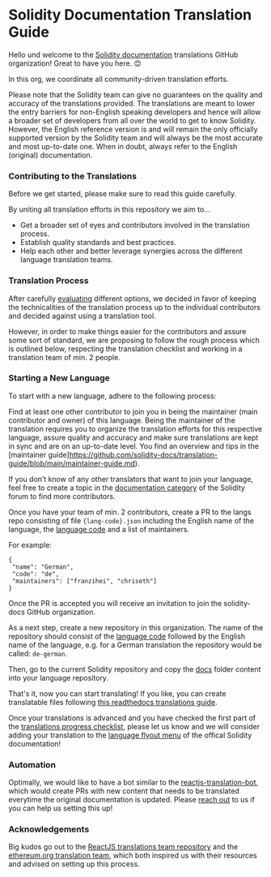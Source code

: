 # Solidity Documentation Translation Guide

Hello und welcome to the [Solidity documentation](http://docs.soliditylang.org/) translations GitHub organization! Great to have you here. 😊

In this org, we coordinate all community-driven translation efforts. 

Please note that the Solidity team can give no guarantees on the quality and accuracy of the translations provided. The translations are meant to lower the entry barriers for non-English speaking developers and hence will allow a broader set of developers from all over the world to get to know Solidity. However, the English reference version is and will remain the only officially supported version by the Solidity team and will always be the most accurate and most up-to-date one. When in doubt, always refer to the English (original) documentation.

### Contributing to the Translations

Before we get started, please make sure to read this guide carefully.

By uniting all translation efforts in this repository we aim to…
- Get a broader set of eyes and contributors involved in the translation process.
- Establish quality standards and best practices.
- Help each other and better leverage synergies across the different language translation teams. 

### Translation Process

After carefully [evaluating](https://github.com/ethereum/solidity/issues/10119) different options, we decided in favor of keeping the technicalities of the translation process up to the individual contributors and decided against using a translation tool.

However, in order to make things easier for the contributors and assure some sort of standard, we are proposing to follow the rough process which is outlined below, respecting the translation checklist and working in a translation team of min. 2 people.

### Starting a New Language

To start with a new language, adhere to the following process:

Find at least one other contributor to join you in being the maintainer (main contributor and owner) of this language. Being the maintainer of the translation requires you to organize the translation efforts for this respective language, assure quality and accuracy and make sure translations are kept in sync and are on an up-to-date level. You find an overview and tips in the [maintainer guide]https://github.com/solidity-docs/translation-guide/blob/main/maintainer-guide.md).

If you don’t know of any other translators that want to join your language, feel free to create a topic in the [documentation category](https://forum.soliditylang.org/c/documentation/8) of the Solidity forum to find more contributors.

Once you have your team of min. 2 contributors, create a PR to the langs repo consisting of file ``{lang-code}.json`` including the English name of the language, the [language code](https://en.wikipedia.org/wiki/List_of_ISO_639-1_codes) and a list of maintainers.

For example:

```
{
 "name": "German",
 "code": "de",
 "maintainers": ["franzihei", "chriseth"]
}
```

Once the PR is accepted you will receive an invitation to join the solidity-docs GitHub organization.

As a next step, create a new repository in this organization. The name of the repository should consist of the [language code](https://en.wikipedia.org/wiki/List_of_ISO_639-1_codes) followed by the English name of the language, e.g. for a German translation the repository would be called: ``de-german``. 

Then, go to the current Solidity repository and copy the [docs](https://github.com/ethereum/solidity/tree/develop/docs) folder content into your language repository.

That's it, now you can start translating! If you like, you can create translatable files following [this readthedocs translations guide](https://docs.readthedocs.io/en/stable/guides/manage-translations.html#create-translatable-files).

Once your translations is advanced and you have checked the first part of the [translations progress checklist](https://github.com/solidity-docs/translation-guide/blob/main/progress-checklist.md), please let us know and we will consider adding your translation to the [language flyout menu](https://docs.readthedocs.io/en/stable/localization.html#project-with-multiple-translations) of the offical Solidity documentation!

### Automation

Optimally, we would like to have a bot similar to the [reactjs-translation-bot](https://github.com/reactjs-translation-bot), which would create PRs with new content that needs to be translated everytime the original documentation is updated. Please [reach out](https://forum.soliditylang.org/t/new-translation-workflow-for-solidity-documentation/34) to us if you can help us setting this up!

### Acknowledgements

Big kudos go out to the [ReactJS translations team repository](https://github.com/reactjs/reactjs.org-translation) and the [ethereum.org translation team](https://ethereum.org/en/contributing/translation-program/), which both inspired us with their resources and advised on setting up this process.
